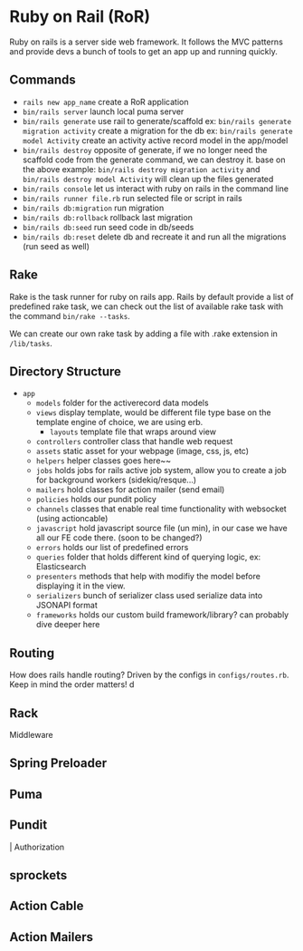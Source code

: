 # Ruby on Rail (RoR)

Ruby on rails is a server side web framework. It follows the MVC patterns and provide devs a bunch of tools to get an app up and running quickly.

## Commands

- `rails new app_name` create a RoR application
- `bin/rails server` launch local puma server
- `bin/rails generate` use rail to generate/scaffold
  ex: `bin/rails generate migration activity` create a migration for the db
  ex: `bin/rails generate model Activity` create an activity active record model in the app/model
- `bin/rails destroy` opposite of generate, if we no longer need the scaffold code from the generate command, we can destroy it.
  base on the above example: `bin/rails destroy migration activity` and `bin/rails destroy model Activity` will clean up the files generated
- `bin/rails console` let us interact with ruby on rails in the command line
- `bin/rails runner file.rb` run selected file or script in rails
- `bin/rails db:migration` run migration
- `bin/rails db:rollback` rollback last migration
- `bin/rails db:seed` run seed code in db/seeds
- `bin/rails db:reset` delete db and recreate it and run all the migrations (run seed as well)

## Rake

Rake is the task runner for ruby on rails app. Rails by default provide a list of predefined rake task, we can check out the list of available rake task with the command `bin/rake --tasks`.

We can create our own rake task by adding a file with .rake extension in `/lib/tasks`.

## Directory Structure

- `app`
  - `models` folder for the activerecord data models
  - `views` display template, would be different file type base on the template engine of choice, we are using erb.
    - `layouts` template file that wraps around view
  - `controllers` controller class that handle web request
  - `assets` static asset for your webpage (image, css, js, etc)
  - `helpers` helper classes goes here~~
  - `jobs` holds jobs for rails active job system, allow you to create a job for background workers (sidekiq/resque...)
  - `mailers` hold classes for action mailer (send email)
  - `policies` holds our pundit policy
  - `channels` classes that enable real time functionality with websocket (using actioncable)
  - `javascript` hold javascript source file (un min), in our case we have all our FE code there. (soon to be changed?)
  - `errors` holds our list of predefined errors
  - `queries` folder that holds different kind of querying logic, ex: Elasticsearch
  - `presenters` methods that help with modifiy the model before displaying it in the view.
  - `serializers` bunch of serializer class used serialize data into JSONAPI format
  - `frameworks` holds our custom build framework/library? can probably dive deeper here

## Routing

How does rails handle routing?
Driven by the configs in `configs/routes.rb`. Keep in mind the order matters!
d

## Rack

Middleware

## Spring Preloader

## Puma

## Pundit

| Authorization

## sprockets

## Action Cable

## Action Mailers
